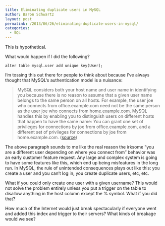 ```yaml
---
title: Eliminating duplicate users in MySQL
author: Baron Schwartz
layout: post
permalink: /2013/06/26/eliminating-duplicate-users-in-mysql/
categories:
  - SQL
---
```

This is hypothetical.

What would happen if I did the following?

    alter table mysql.user add unique key(User);

I&#8217;m tossing this out there for people to think about because I&#8217;ve always thought that MySQL&#8217;s authentication model is a nuisance:

> MySQL considers both your host name and user name in identifying you because there is no reason to assume that a given user name belongs to the same person on all hosts. For example, the user joe who connects from office.example.com need not be the same person as the user joe who connects from home.example.com. MySQL handles this by enabling you to distinguish users on different hosts that happen to have the same name: You can grant one set of privileges for connections by joe from office.example.com, and a different set of privileges for connections by joe from home.example.com. ([source][1])

The above paragraph sounds to me like the real reason the irksome &#8220;you are a different user depending on where you connect from&#8221; behavior was an early customer feature request. Any large and complex system is going to have some features like this, which end up being misfeatures in the long run. In MySQL, the rule of unintended consequences plays out like this: you create a user and you can&#8217;t log in, you create duplicate users, etc, etc.

What if you could only create one user with a given username? This would not solve the problem entirely unless you put a trigger on the table to disallow anything in the host column except the % symbol. What if you did that?

How much of the Internet would just break spectacularly if everyone went and added this index and trigger to their servers? What kinds of breakage would we see?

 [1]: http://dev.mysql.com/doc/refman/5.6/en/privilege-system.html